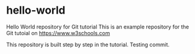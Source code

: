 # hello-world
Hello World repository for Git tutorial
This is an example repository for the Git tutoial on https://www.w3schools.com

This repository is built step by step in the tutorial.
Testing commit.
